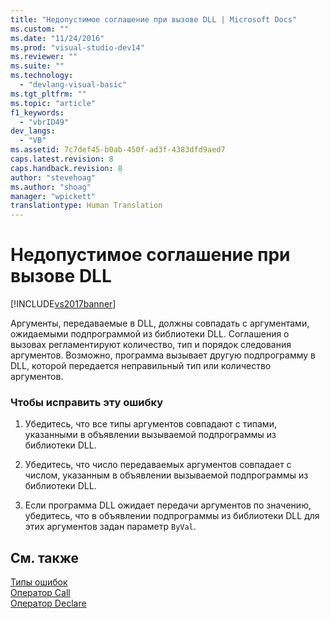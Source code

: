 ```yaml
---
title: "Недопустимое соглашение при вызове DLL | Microsoft Docs"
ms.custom: ""
ms.date: "11/24/2016"
ms.prod: "visual-studio-dev14"
ms.reviewer: ""
ms.suite: ""
ms.technology: 
  - "devlang-visual-basic"
ms.tgt_pltfrm: ""
ms.topic: "article"
f1_keywords: 
  - "vbrID49"
dev_langs: 
  - "VB"
ms.assetid: 7c7def45-b0ab-450f-ad3f-4383dfd9aed7
caps.latest.revision: 8
caps.handback.revision: 8
author: "stevehoag"
ms.author: "shoag"
manager: "wpickett"
translationtype: Human Translation
---
```

# Недопустимое соглашение при вызове DLL
[!INCLUDE[vs2017banner](../../../csharp/includes/vs2017banner.md)]

Аргументы, передаваемые в DLL, должны совпадать с аргументами, ожидаемыми подпрограммой из библиотеки DLL.  Соглашения о вызовах регламентируют количество, тип и порядок следования аргументов.  Возможно, программа вызывает другую подпрограмму в DLL, которой передается неправильный тип или количество аргументов.  
  
### Чтобы исправить эту ошибку  
  
1.  Убедитесь, что все типы аргументов совпадают с типами, указанными в объявлении вызываемой подпрограммы из библиотеки DLL.  
  
2.  Убедитесь, что число передаваемых аргументов совпадает с числом, указанным в объявлении вызываемой подпрограммы из библиотеки DLL.  
  
3.  Если программа DLL ожидает передачи аргументов по значению, убедитесь, что в объявлении подпрограммы из библиотеки DLL для этих аргументов задан параметр `ByVal`.  
  
## См. также  
 [Типы ошибок](../../../visual-basic/programming-guide/language-features/error-types.md)   
 [Оператор Call](../../../visual-basic/language-reference/statements/call-statement.md)   
 [Оператор Declare](../../../visual-basic/language-reference/statements/declare-statement.md)